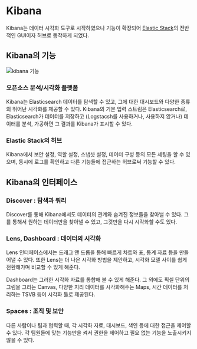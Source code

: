 # Kibana
Kibana는 데이터 시각화 도구로 시작하였으나 기능이 확장되어 [Elastic Stack](intro.md)의 전반적인 GUI이자 허브로 동작하게 되었다. 

## Kibana의 기능

![kibana 기능](https://www.elastic.co/guide/en/kibana/current/images/intro-kibana.png)

### 오픈소스 분석/시각화 플랫폼
Kibana는 Elasticsearch 데이터를 탐색할 수 있고, 그에 대한 대시보드와 다양한 종류의 뛰어난 시각화를 제공할 수 있다. Kibana의 기본 입력 스트림은 Elasticsearch로, Elasticsearch가 데이터를 저장하고 (Logstacsh를 사용하거나, 사용하지 않거나) 데이터를 분석, 가공하면 그 결과를 Kibana가 표시할 수 있다.

### Elastic Stack의 허브
Kibana에서 보안 설정, 역할 설정, 스냅샷 설정, 데이터 구성 등의 모든 세팅을 할 수 있으며, 동시에 로그를 확인하고 다른 기능들에 접근하는 허브로써 기능할 수 있다.

## Kibana의 인터페이스

### Discover : 탐색과 쿼리
Discover를 통해 Kibana에서도 데이터의 관계와 숨겨진 정보들을 찾아낼 수 있다. 그를 통해서 원하는 데이터만을 찾아낼 수 있고, 그것만을 다시 시각화할 수도 있다.


### Lens, Dashboard : 데이터의 시각화
Lens 인터페이스에서는 드래그 앤 드롭을 통해 빠르게 차트와 표, 통계 자료 등을 만들어낼 수 있다. 또한 Lens는 더 나은 시각화 방법을 제안하고, 시각화 모델 사이를 쉽게 전환해가며 비교할 수 있게 해준다.

Dashboard는 그러한 시각화 자료를 통합해 볼 수 있게 해준다. 그 외에도 픽셀 단위의 그림을 그리는 Canvas, 다양한 지리 데이터를 시각화해주는 Maps, 시간 데이터를 처리하는 TSVB 등이 시각화 툴로 제공된다.

### Spaces : 조직 및 보안
다른 사람이나 팀과 협력할 때, 각 시각화 자료, 대시보드, 색인 등에 대한 접근을 제어할 수 있다. 각 팀원들에 맞는 기능만을 켜서 권한을 제어하고 필요 없는 기능을 노출시키지 않을 수 있다.
